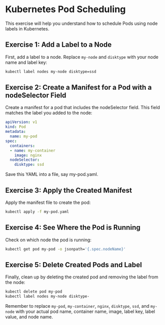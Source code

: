 # Kubernetes Pod Scheduling

This exercise will help you understand how to schedule Pods using node labels in Kubernetes.

## Exercise 1: Add a Label to a Node

First, add a label to a node. Replace `my-node` and `disktype` with your node name and label key:

```bash
kubectl label nodes my-node disktype=ssd
```

## Exercise 2: Create a Manifest for a Pod with a nodeSelector Field

Create a manifest for a pod that includes the nodeSelector field. This field matches the label you added to the node:

```yaml
apiVersion: v1
kind: Pod
metadata:
  name: my-pod
spec:
  containers:
  - name: my-container
    image: nginx
  nodeSelector:
    disktype: ssd
```

Save this YAML into a file, say my-pod.yaml.

## Exercise 3: Apply the Created Manifest

Apply the manifest file to create the pod:

```bash
kubectl apply -f my-pod.yaml
```

## Exercise 4: See Where the Pod is Running

Check on which node the pod is running:

```bash
kubectl get pod my-pod -o jsonpath='{.spec.nodeName}'
```

## Exercise 5: Delete Created Pods and Label

Finally, clean up by deleting the created pod and removing the label from the node:

```bash
kubectl delete pod my-pod
kubectl label nodes my-node disktype-
```

Remember to replace `my-pod`, `my-container`, `nginx`, `disktype`, `ssd`, and `my-node` with your actual pod name, container name, image, label key, label value, and node name.
